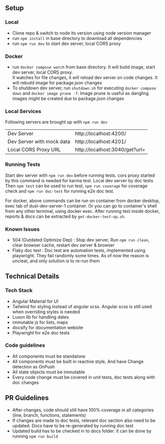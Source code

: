 ## Setup

### Local
- Clone repo & switch to node lts version using node version manager
- run ```npm install``` in base directory to download all dependencies
- run ```npm run dev``` to start dev server, local CORS proxy

### Docker
- run ```docker compose watch``` from base directory. It will build image, start dev server, local CORS proxy.  
It watches for file changes, it will reload dev server on code changes.
It will rebuild image for package.json changes
- To shutdown dev server, run ```shutdown.sh``` for executing ```docker compose down``` and ```docker image prune -f```.
Image prune is useful as dangling images might be created due to package.json changes

### Local Services
Following servers are brought up with ```npm run dev```

|                                       |                                                   |
| ------------------------------------- | ------------------------------------------------- |
| Dev Server                            | http://localhost:4200/                            |
| Dev Server with mock data             | http://localhost:4201/                            | 
| Local CORS Proxy URL                  | http://localhost:3040/get?url=                    |

### Running Tests
Start dev server with ```npm run dev``` before running tests. cors proxy started by this command is needed for karma test. Local dev server by doc tests
Then ```npm test``` can be used to run test, ```npm run coverage``` for coverage check and ```npm run doc-test``` for running e2e doc test.

For docker, above commands can be run on container from docker desktop, exec tab of dust-dev-server-1 container.
Or you can go to container's shell from any other terminal, using docker exec.
After running test inside docker, reports & docs can be extracted by ```get-docker-test-op.sh```.

### Known Issues
- 504 (Outdated Optimize Dep) : Stop dev server, Run ```npm run clean```, clear browser cache, restart dev server & browser
- Flaky doc test : Doc test are automation tests, implemented using playwright. They fail randomly some times. As of now the reason is unclear,
and only solution is to re-run them

## Technical Details

### Tech Stack
- Angular Material for UI
- Tailwind for styling instead of angular scss. Angular scss is still used when overriding styles is needed
- Luxon lib for handling dates
- immutable js for lists, maps
- docsify for documentation website
- Playwright for e2e doc tests

### Code guidelines
- All components must be standalone
- All components must be built in reactive style, And have Change detection as OnPush
- All state objects must be immutable
- Every code change must be covered in unit tests, doc tests along with doc changes

## PR Guidelines
- After changes, code should still have 100% coverage in all categories (line, branch, functions, statements)
- If changes are made to doc tests, relevant doc section also need to be updated.
Docs have to be re-generated by running doc test
- Updated build has to be checked in to docs folder. It can be done by running ```npm run build```